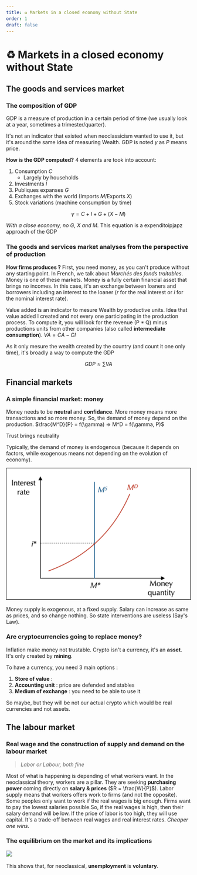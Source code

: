 ```yaml
---
title: ♻️ Markets in a closed economy without State
order: 1
draft: false
---
```


# ♻️ Markets in a closed economy without State

## The goods and services market

### The composition of GDP

GDP is a measure of production in a certain period of time (we usually look at a year, sometimes a trimester/quarter). 

It's not an indicator that existed when neoclassicism wanted to use it, but it's around the same idea of measuring Wealth. GDP is noted $\gamma$ as $P$ means price.

**How is the GDP computed?** 4 elements are took into account:
1. Consumption $C$
	- Largely by households 
2. Investments $I$ 
3. Publiques  expanses $G$
4. Exchanges with the world (Imports $M$/Exports $X$)
5. Stock variations (machine consumption by time)

$$\gamma = C + I + G + (X - M)$$

*With a close economy, no $G$, $X$ and $M$.* This equation is a expenditoipjapz approach of the GDP

### The goods and services market analyses from the perspective of production

**How firms produces ?** First, you need money, as you can't produce without any starting point. In French, we talk about *Marchés des fonds traitables*. Money is one of these markets. Money is a fully certain financial asset that brings no incomes. In this case, it's an exchange between loaners and borrowers including an interest to the loaner ($r$ for the real interest or $i$ for the nominal interest rate). 

Value added is an indicator to mesure Wealth by productive units. Idea that value added I created and not every one participating in the production process. To compute it, you will look for the revenue (P * Q) minus productions units from other companies (also called **intermediate consumption**).  $VA = CA - CI$

As it only mesure the wealth created by the country (and count it one only time), it's broadly a way to compute the GDP

$$GDP ≈ \sum VA$$

## Financial markets

### A simple financial market: money

Money needs to be **neutral** and **confidance**. More money means more transactions and so more money. So, the demand of money depend on the production. $\frac{M^D}{P} = f(\gamma) => M^D = f(\gamma, P)$ 

Trust brings neutrality

Typically, the demand of money is endogenous (because it depends on factors, while exogenous means not depending on the evolution of economy).

![](./graph_money.png)

Money supply is exogenous, at a fixed supply. Salary can increase as same as prices, and so change nothing. So state interventions are useless (Say's Law).
### Are cryptocurrencies going to replace money?

Inflation make money not trustable. Crypto isn't a currency, it's an **asset**. It's only created by **mining**. 

To have a currency, you need 3 main options :

1. **Store of value** : 
2. **Accounting unit** : price are defended and stables
3. **Medium of exchange** : you need to be able to use it

So maybe, but they will be not our actual crypto which would be real currencies and not assets.
## The labour market

### Real wage and the construction of supply and demand on the labour market
> *Labor or Labour, both fine*

Most of what is happening is depending of what workers want. In the neoclassical theory, workers are a pillar. They are seeking **purchasing power** coming directly on **salary & prices** ($R = \frac{W}{P}$). Labor supply means that workers offers work to firms (and not the opposite). Some peoples only want to work if the real wages is big enough. Firms want to pay the lowest salaries possible.So, if the real wages is high, then their salary demand will be low. If the price of labor is too high, they will use capital. It's a trade-off between real wages and real interest rates. *Cheaper one wins.*
### The equilibrium on the market and its implications

![](./graph_work.png)

This shows that, for neoclassical, **unemployment** is **voluntary**.